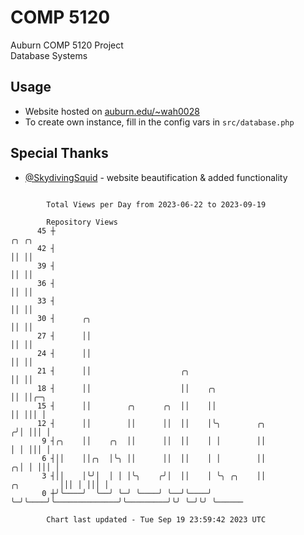 # COMP 5120
Auburn COMP 5120 Project  
Database Systems

## Usage
- Website hosted on [auburn.edu/~wah0028](https://webhome.auburn.edu/~wah0028/)
- To create own instance, fill in the config vars in `src/database.php`

## Special Thanks
- [@SkydivingSquid](https://github.com/SkydivingSquid) - website beautification & added functionality

```

        Total Views per Day from 2023-06-22 to 2023-09-19

        Repository Views
      45 ┼                                                                           ╭╮ ╭╮
      42 ┤                                                                           ││ ││
      39 ┤                                                                           ││ ││
      36 ┤                                                                           ││ ││
      33 ┤                                                                           ││ ││
      30 ┤      ╭╮                                                                   ││ ││
      27 ┤      ││                                                                   ││ ││
      24 ┤      ││                                                                   ││ ││
      21 ┤      ││                    ╭╮                                             ││ ││
      18 ┤      ││                    ││    ╭╮                                       ││ ││╭─╮
      15 ┤      ││        ╭╮      ╭╮  ││    ││                                       ││ │││ │
      12 ┤      ││        ││      ││  ││    │╰╮        ╭╮                           ╭╯│ │││ │
       9 ┤╭╮    ││    ╭╮  ││      ││  ││    │ │        ││                           │ │ │││ │
       6 ┤││    ││╭╮  │╰╮ ││      ││  ││    │ │        ││                         ╭╮│ │ │││ │
       3 ┤││    │╰╯│  │ │ │╰╮    ╭╯│  ││    │ ╰╮ ╭╮    ││              ╭╮         │││ │ │││ │
       0 ┼╯╰────╯  ╰──╯ ╰─╯ ╰────╯ ╰──╯╰────╯  ╰─╯╰────╯╰──────────────╯╰─────────╯╰╯ ╰─╯╰╯ ╰──────

        Chart last updated - Tue Sep 19 23:59:42 2023 UTC
        
```
